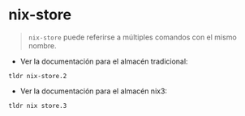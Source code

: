 # nix-store

> `nix-store` puede referirse a múltiples comandos con el mismo nombre.

- Ver la documentación para el almacén tradicional:

`tldr nix-store.2`

- Ver la documentación para el almacén nix3:

`tldr nix store.3`
